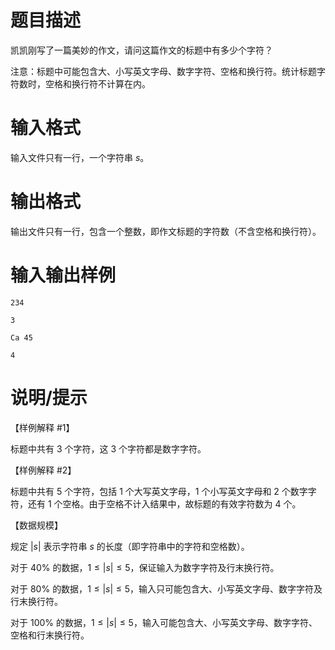 # 题目描述

凯凯刚写了一篇美妙的作文，请问这篇作文的标题中有多少个字符？

注意：标题中可能包含大、小写英文字母、数字字符、空格和换行符。统计标题字符数时，空格和换行符不计算在内。

# 输入格式

输入文件只有一行，一个字符串 $s$。

# 输出格式

输出文件只有一行，包含一个整数，即作文标题的字符数（不含空格和换行符）。

# 输入输出样例

```input1
234
```

```output1
3
```

```input2
Ca 45
```

```output2
4
```

# 说明/提示

【样例解释 #1】

标题中共有 $3$ 个字符，这 $3$ 个字符都是数字字符。

【样例解释 #2】

标题中共有 $5$ 个字符，包括 $1$ 个大写英文字母，$1$ 个小写英文字母和 $2$ 个数字字符，还有 $1$ 个空格。由于空格不计入结果中，故标题的有效字符数为 $4$ 个。

【数据规模】

规定 $|s|$ 表示字符串 $s$ 的长度（即字符串中的字符和空格数）。

对于 $40 \%$ 的数据，$1 \leq |s| \leq 5$，保证输入为数字字符及行末换行符。

对于 $80 \%$ 的数据，$1 \leq |s| \leq 5$，输入只可能包含大、小写英文字母、数字字符及行末换行符。

对于 $100 \%$ 的数据，$1 \leq |s| \leq 5$，输入可能包含大、小写英文字母、数字字符、空格和行末换行符。
